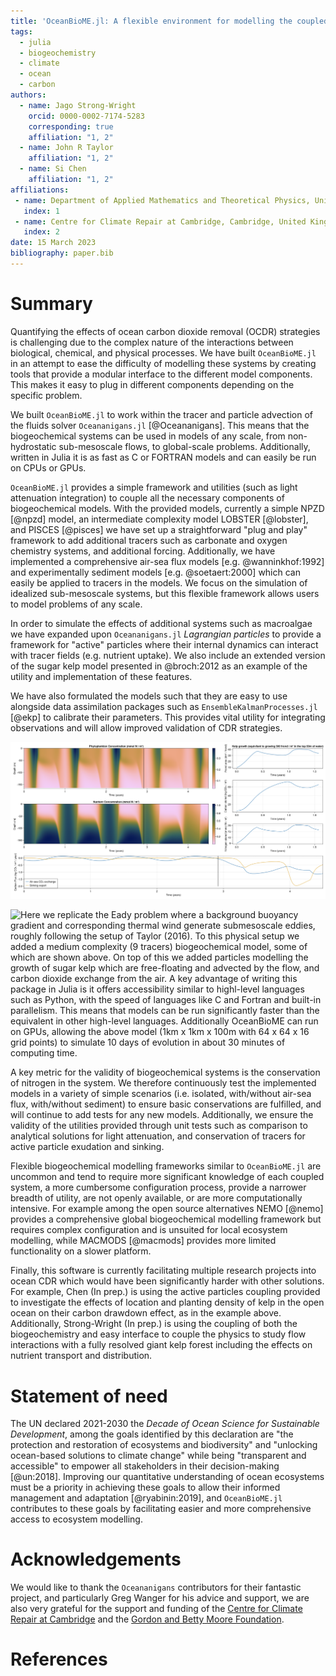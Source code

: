 ```yaml
---
title: 'OceanBioME.jl: A flexible environment for modelling the coupled interactions between ocean biogeochemistry and physics'
tags:
  - julia
  - biogeochemistry
  - climate
  - ocean
  - carbon
authors:
  - name: Jago Strong-Wright
    orcid: 0000-0002-7174-5283
    corresponding: true
    affiliation: "1, 2"
  - name: John R Taylor
    affiliation: "1, 2"
  - name: Si Chen
    affiliation: "1, 2"
affiliations:
 - name: Department of Applied Mathematics and Theoretical Physics, University of Cambridge, Cambridge, United Kingdom
   index: 1
 - name: Centre for Climate Repair at Cambridge, Cambridge, United Kingdom
   index: 2
date: 15 March 2023
bibliography: paper.bib
---
```


# Summary

Quantifying the effects of ocean carbon dioxide removal (OCDR) strategies is challenging due to the complex nature of the interactions between biological, chemical, and physical processes. We have built ``OceanBioME.jl`` in an attempt to ease the difficulty of modelling these systems by creating tools that provide a modular interface to the different model components. This makes it easy to plug in different components depending on the specific problem. 

We built ``OceanBioME.jl`` to work within the tracer and particle advection of the fluids solver ``Oceananigans.jl`` [@Oceananigans]. This means that the biogeochemical systems can be used in models of any scale, from non-hydrostatic sub-mesoscale flows, to global-scale problems. Additionally, written in Julia it is as fast as C or FORTRAN models and can easily be run on CPUs or GPUs.

``OceanBioME.jl`` provides a simple framework and utilities (such as light attenuation integration) to couple all the necessary components of biogeochemical models. With the provided models, currently a simple NPZD [@npzd] model, an intermediate complexity model LOBSTER [@lobster], and PISCES [@pisces] we have set up a straightforward "plug and play" framework to add additional tracers such as carbonate and oxygen chemistry systems, and additional forcing. Additionally, we have implemented a comprehensive air-sea flux models [e.g. @wanninkhof:1992] and experimentally sediment models [e.g. @soetaert:2000] which can easily be applied to tracers in the models. We focus on the simulation of idealized sub-mesoscale systems, but this flexible framework allows users to model problems of any scale.

In order to simulate the effects of additional systems such as macroalgae we have expanded upon ``Oceananigans.jl`` *Lagrangian particles* to provide a framework for "active" particles where their internal dynamics can interact with tracer fields (e.g. nutrient uptake). We also include an extended version of the sugar kelp model presented in @broch:2012 as an example of the utility and implementation of these features. 

We have also formulated the models such that they are easy to use alongside data assimilation packages such as ``EnsembleKalmanProcesses.jl`` [@ekp] to calibrate their parameters. This provides vital utility for integrating observations and will allow improved validation of CDR strategies.

![Here we show the results of a 1D column model, forced by idealised light and mixing, forced with a seasonal cycle of temperature and light, which qualitatively reproduces the biogeochemical cycles in the north Atlantic. We then add kelp in December of the 2nd year which causes an increase in air-sea carbon dioxide exchange and sinking export, as well as a change in the phytoplankton growth cycle. Plots made with `Makie` [@makie].](column_example.png)

![Here we replicate the Eady problem where a background buoyancy gradient and corresponding thermal wind generate submesoscale eddies, roughly following the setup of Taylor (2016). To this physical setup we added a medium complexity (9 tracers) biogeochemical model, some of which are shown above. On top of this we added particles modelling the growth of sugar kelp which are free-floating and advected by the flow, and carbon dioxide exchange from the air. A key advantage of writing this package in Julia is it offers accessibility similar to highl-level languages such as Python, with the speed of languages like C and Fortran and built-in parallelism. This means that models can be run significantly faster than the equivalent in other high-level languages. Additionally OceanBioME can run on GPUs, allowing the above model (1km x 1km x 100m with 64 x 64 x 16 grid points) to simulate 10 days of evolution in about 30 minutes of computing time.](eady_example.png)

A key metric for the validity of biogeochemical systems is the conservation of nitrogen in the system. We therefore continuously test the implemented models in a variety of simple scenarios (i.e. isolated, with/without air-sea flux, with/without sediment) to ensure basic conservations are fulfilled, and will continue to add tests for any new models. Additionally, we ensure the validity of the utilities provided through unit tests such as comparison to analytical solutions for light attenuation, and conservation of tracers for active particle exudation and sinking.

Flexible biogeochemical modelling frameworks similar to ``OceanBioME.jl`` are uncommon and tend to require more significant knowledge of each coupled system, a more cumbersome configuration process, provide a narrower breadth of utility, are not openly available, or are more computationally intensive. For example among the open source alternatives NEMO [@nemo] provides a comprehensive global biogeochemical modelling framework but requires complex configuration and is unsuited for local ecosystem modelling, while MACMODS [@macmods] provides more limited functionality on a slower platform.

Finally, this software is currently facilitating multiple research projects into ocean CDR which would have been significantly harder with other solutions. For example, Chen (In prep.) is using the active particles coupling provided to investigate the effects of location and planting density of kelp in the open ocean on their carbon drawdown effect, as in the example above. Additionally, Strong-Wright (In prep.) is using the coupling of both the biogeochemistry and easy interface to couple the physics to study flow interactions with a fully resolved giant kelp forest including the effects on nutrient transport and distribution.

[comment]: <> (Not convinved we need this section since Oceananigans doesn't have one, the above is already about the same length as their paper, and it doesn't really flow)
# Statement of need

The UN declared 2021-2030 the *Decade of Ocean Science for Sustainable Development*, among the goals identified by this declaration are "the protection and restoration of ecosystems and biodiversity" and "unlocking ocean-based solutions to climate change" while being "transparent and accessible" to empower all stakeholders in their decision-making [@un:2018]. Improving our quantitative understanding of ocean ecosystems must be a priority in achieving these goals to allow their informed management and adaptation [@ryabinin:2019], and ``OceanBioME.jl`` contributes to these goals by facilitating easier and more comprehensive access to ecosystem modelling. 

# Acknowledgements

We would like to thank the ``Oceananigans`` contributors for their fantastic project, and particularly Greg Wanger for his advice and support, we are also very grateful for the support and funding of the [Centre for Climate Repair at Cambridge](https://www.climaterepair.cam.ac.uk/) and the [Gordon and Betty Moore Foundation](https://www.moore.org/).

# References
